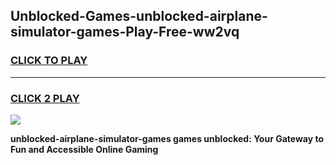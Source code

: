 
## Unblocked-Games-unblocked-airplane-simulator-games-Play-Free-ww2vq
<h3>
<a href="https://premium76.site?title=unblocked-airplane-simulator-games&ref=18A1">CLICK TO PLAY</a></h3>
<hr>

<h3>
<a href="https://premium76.site?title=unblocked-airplane-simulator-games&ref=18A1">CLICK 2 PLAY</a>
  
</h3>

<a href="https://premium76.site?title=unblocked-airplane-simulator-games&ref=18A1"><img src="https://clearcache.store/games.png"></a>


**unblocked-airplane-simulator-games games unblocked: Your Gateway to Fun and Accessible Online Gaming**
